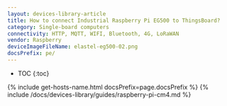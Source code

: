 ```yaml
---
layout: devices-library-article
title: How to connect Industrial Raspberry Pi EG500 to ThingsBoard?
category: Single-board computers
connectivity: HTTP, MQTT, WIFI, Bluetooth, 4G, LoRaWAN
vendor: Raspberry
deviceImageFileName: elastel-eg500-02.png
docsPrefix: pe/
---
```


* TOC
{:toc}

{% include get-hosts-name.html docsPrefix=page.docsPrefix %}
{% include /docs/devices-library/guides/raspberry-pi-cm4.md %}